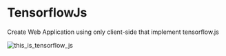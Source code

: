 # TensorflowJs
Create Web Application using only client-side that implement tensorflow.js

![this_is_tensorflow_js](https://media.geeksforgeeks.org/wp-content/cdn-uploads/20211222185642/TensorFlow.js-Tutorial1.png)
